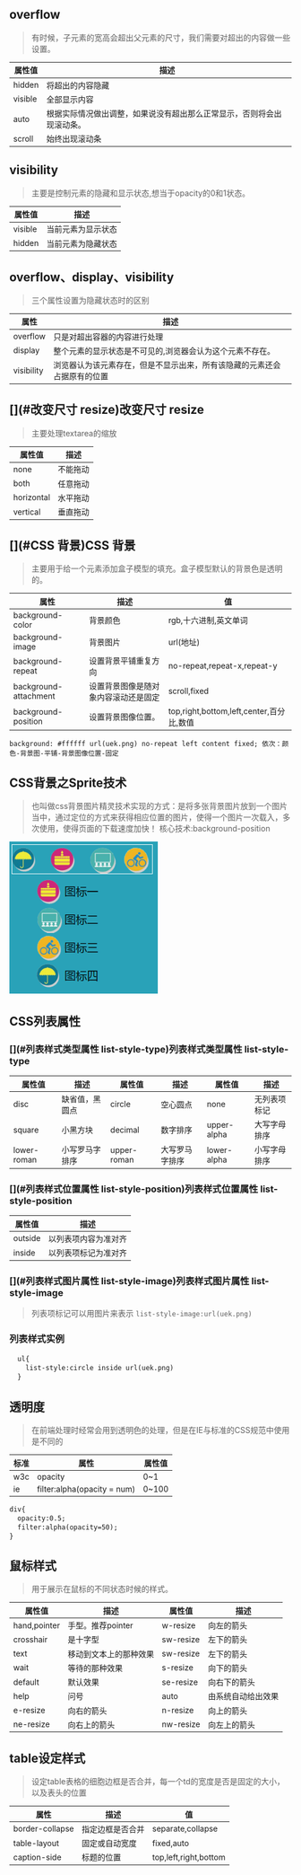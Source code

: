 ## [](#overflow)overflow

> 有时候，子元素的宽高会超出父元素的尺寸，我们需要对超出的内容做一些设置。

| 属性值 | 描述 |
| --- | --- |
| hidden | 将超出的内容隐藏 |
| visible | 全部显示内容 |
| auto | 根据实际情况做出调整，如果说没有超出那么正常显示，否则将会出现滚动条。 |
| scroll | 始终出现滚动条 |

## [](#visibility)visibility

> 主要是控制元素的隐藏和显示状态,想当于opacity的0和1状态。

| 属性值 | 描述 |
| --- | --- |
| visible | 当前元素为显示状态 |
| hidden | 当前元素为隐藏状态 |

## [](#overflow、display、visibility)overflow、display、visibility

> 三个属性设置为隐藏状态时的区别

| 属性 | 描述 |
| --- | --- |
| overflow | 只是对超出容器的内容进行处理 |
| display | 整个元素的显示状态是不可见的,浏览器会认为这个元素不存在。 |
| visibility | 浏览器认为该元素存在，但是不显示出来，所有该隐藏的元素还会占据原有的位置 |

## [](#改变尺寸 resize)改变尺寸 resize

> 主要处理textarea的缩放

| 属性值 | 描述 |
| --- | --- |
| none | 不能拖动 |
| both | 任意拖动 |
| horizontal | 水平拖动 |
| vertical | 垂直拖动 |

## [](#CSS 背景)CSS 背景

> 主要用于给一个元素添加盒子模型的填充。盒子模型默认的背景色是透明的。

| 属性 | 描述 | 值 |
| --- | --- | --- |
| background-color | 背景颜色 | rgb,十六进制,英文单词 |
| background-image | 背景图片 | url(地址) |
| background-repeat | 设置背景平铺重复方向 | no-repeat,repeat-x,repeat-y |
| background-attachment | 设置背景图像是随对象内容滚动还是固定 | scroll,fixed |
| background-position | 设置背景图像位置。 | top,right,bottom,left,center,百分比,数值 |

`background: #ffffff url(uek.png) no-repeat left content fixed; 依次：颜色-背景图-平铺-背景图像位置-固定`

## [](#CSS背景之Sprite技术)CSS背景之Sprite技术

> 也叫做css背景图片精灵技术实现的方式：是将多张背景图片放到一个图片当中，通过定位的方式来获得相应位置的图片，使得一个图片一次载入，多次使用，使得页面的下载速度加快！
> 核心技术:background-position

![tushi](amWiki/images/sp.png)

## [](#CSS列表属性)CSS列表属性

### [](#列表样式类型属性 list-style-type)列表样式类型属性 list-style-type

| 属性值 | 描述 | 属性值 | 描述 | 属性值 | 描述 |
| --- | --- | --- | --- | --- | --- |
| disc | 缺省值，黑圆点 | circle | 空心圆点 | none | 无列表项标记 |
| square | 小黑方块 | decimal | 数字排序 | upper-alpha | 大写字母排序 |
| lower-roman | 小写罗马字排序 | upper-roman | 大写罗马字排序 | lower-alpha | 小写字母排序 |

### [](#列表样式位置属性 list-style-position)列表样式位置属性 list-style-position

| 属性值 | 描述 |
| --- | --- |
| outside | 以列表项内容为准对齐 |
| inside | 以列表项标记为准对齐 |

### [](#列表样式图片属性 list-style-image)列表样式图片属性 list-style-image

> 列表项标记可以用图片来表示 `list-style-image:url(uek.png)`

### [](#列表样式实例)列表样式实例

```
  ul{
    list-style:circle inside url(uek.png)
  }

```

## [](#透明度)透明度

> 在前端处理时经常会用到透明色的处理，但是在IE与标准的CSS规范中使用是不同的

| 标准 | 属性 | 属性值 |
| --- | --- | --- |
| w3c | opacity | 0~1 |
| ie | filter:alpha(opacity = num) | 0~100 |

```
div{
  opacity:0.5;
  filter:alpha(opacity=50);
}

```

## [](#鼠标样式)鼠标样式

> 用于展示在鼠标的不同状态时候的样式。

| 属性值 | 描述 | 属性值 | 描述 |
| --- | --- | --- | --- |
| hand,pointer | 手型。推荐pointer | w-resize | 向左的箭头 |
| crosshair | 是十字型 | sw-resize | 左下的箭头 |
| text | 移动到文本上的那种效果 | sw-resize | 左下的箭头 |
| wait | 等待的那种效果 | s-resize | 向下的箭头 |
| default | 默认效果 | se-resize | 向右下的箭头 |
| help | 问号 | auto | 由系统自动给出效果 |
| e-resize | 向右的箭头 | n-resize | 向上的箭头 |
| ne-resize | 向右上的箭头 | nw-resize | 向左上的箭头 |

## [](#table设定样式)table设定样式

> 设定table表格的细胞边框是否合并，每一个td的宽度是否是固定的大小，以及表头的位置

| 属性 | 描述 | 值 |
| --- | --- | --- |
| border-collapse | 指定边框是否合并 | separate,collapse |
| table-layout | 固定或自动宽度 | fixed,auto |
| caption-side | 标题的位置 | top,left,right,bottom |
